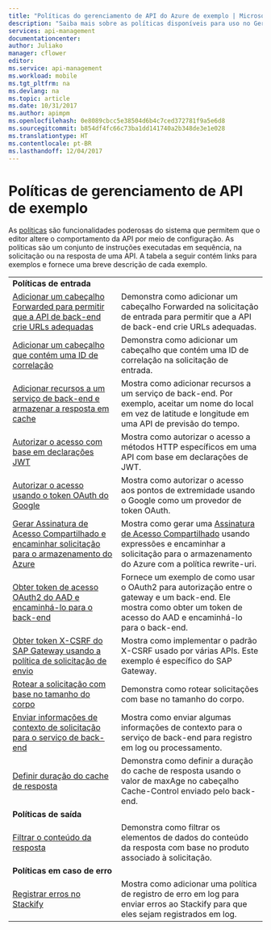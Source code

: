 ```yaml
---
title: "Políticas do gerenciamento de API do Azure de exemplo | Microsoft Docs"
description: "Saiba mais sobre as políticas disponíveis para uso no Gerenciamento de API do Azure."
services: api-management
documentationcenter: 
author: Juliako
manager: cflower
editor: 
ms.service: api-management
ms.workload: mobile
ms.tgt_pltfrm: na
ms.devlang: na
ms.topic: article
ms.date: 10/31/2017
ms.author: apimpm
ms.openlocfilehash: 0e8089cbcc5e38504d6b4c7ced372781f9a5e6d8
ms.sourcegitcommit: b854df4fc66c73ba1dd141740a2b348de3e1e028
ms.translationtype: HT
ms.contentlocale: pt-BR
ms.lasthandoff: 12/04/2017
---
```

# <a name="api-management-policy-samples"></a>Políticas de gerenciamento de API de exemplo

As [políticas](api-management-howto-policies.md) são funcionalidades poderosas do sistema que permitem que o editor altere o comportamento da API por meio de configuração. As políticas são um conjunto de instruções executadas em sequência, na solicitação ou na resposta de uma API. A tabela a seguir contém links para exemplos e fornece uma breve descrição de cada exemplo.

|||
|---|---|
|**Políticas de entrada**||
|[Adicionar um cabeçalho Forwarded para permitir que a API de back-end crie URLs adequadas](./policies/set-header-to-enable-backend-to-construct-urls.md?toc=api-management/toc.json) |Demonstra como adicionar um cabeçalho Forwarded na solicitação de entrada para permitir que a API de back-end crie URLs adequadas.|
|[Adicionar um cabeçalho que contém uma ID de correlação](./policies/add-correlation-id.md?toc=api-management/toc.json) |Demonstra como adicionar um cabeçalho que contém uma ID de correlação na solicitação de entrada.|
|[Adicionar recursos a um serviço de back-end e armazenar a resposta em cache](./policies/cache-response.md?toc=api-management/toc.json) |Mostra como adicionar recursos a um serviço de back-end. Por exemplo, aceitar um nome do local em vez de latitude e longitude em uma API de previsão do tempo.|
|[Autorizar o acesso com base em declarações JWT](./policies/authorize-request-based-on-jwt-claims.md?toc=api-management/toc.json) |Mostra como autorizar o acesso a métodos HTTP específicos em uma API com base em declarações de JWT.|
|[Autorizar o acesso usando o token OAuth do Google](./policies/use-google-as-oauth-token-provider.md?toc=api-management/toc.json) |Mostra como autorizar o acesso aos pontos de extremidade usando o Google como um provedor de token OAuth.|
|[Gerar Assinatura de Acesso Compartilhado e encaminhar solicitação para o armazenamento do Azure](./policies/generate-shared-access-signature.md?toc=api-management/toc.json) |Mostra como gerar uma [Assinatura de Acesso Compartilhado](https://docs.microsoft.com/en-us/azure/storage/storage-dotnet-shared-access-signature-part-1) usando expressões e encaminhar a solicitação para o armazenamento do Azure com a política rewrite-uri. |
|[Obter token de acesso OAuth2 do AAD e encaminhá-lo para o back-end](./policies/use-oauth2-for-authorization.md?toc=api-management/toc.json) |Fornece um exemplo de como usar o OAuth2 para autorização entre o gateway e um back-end. Ele mostra como obter um token de acesso do AAD e encaminhá-lo para o back-end.|
|[Obter token X-CSRF do SAP Gateway usando a política de solicitação de envio](./policies/get-x-csrf-token-from-sap-gateway.md?toc=api-management/toc.json) |Mostra como implementar o padrão X-CSRF usado por várias APIs. Este exemplo é específico do SAP Gateway. |
|[Rotear a solicitação com base no tamanho do corpo](./policies/route-requests-based-on-size.md?toc=api-management/toc.json) |Demonstra como rotear solicitações com base no tamanho do corpo.|
|[Enviar informações de contexto de solicitação para o serviço de back-end](./policies/send-request-context-info-to-backend-service.md?toc=api-management/toc.json) |Mostra como enviar algumas informações de contexto para o serviço de back-end para registro em log ou processamento.|
|[Definir duração do cache de resposta](./policies/set-cache-duration.md?toc=api-management/toc.json) |Demonstra como definir a duração do cache de resposta usando o valor de maxAge no cabeçalho Cache-Control enviado pelo back-end.|
|**Políticas de saída**||
|[Filtrar o conteúdo da resposta](./policies/filter-response-content.md?toc=api-management/toc.json) | Demonstra como filtrar os elementos de dados do conteúdo da resposta com base no produto associado à solicitação.|
|**Políticas em caso de erro**||
|[Registrar erros no Stackify](./policies/log-errors-to-stackify.md?toc=api-management/toc.json) |Mostra como adicionar uma política de registro de erro em log para enviar erros ao Stackify para que eles sejam registrados em log.|
